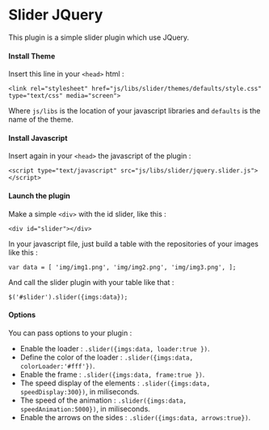 Slider JQuery
=============

This plugin is a simple slider plugin which use JQuery.

#### Install Theme

Insert this line in your `<head>` html :

`<link rel="stylesheet" href="js/libs/slider/themes/defaults/style.css" type="text/css" media="screen">` 

Where `js/libs` is the location of your javascript libraries and `defaults` is the name of the theme.

#### Install Javascript

Insert again in your `<head>` the javascript of the plugin :

`<script type="text/javascript" src="js/libs/slider/jquery.slider.js"></script>` 

#### Launch the plugin

Make a simple `<div>` with the id slider, like this :

`<div id="slider"></div>`

In your javascript file, just build a table with the repositories of your images like this :

`
var data = [
	'img/img1.png',
	'img/img2.png',
	'img/img3.png',
];
`

And call the slider plugin with your table like that :

`$('#slider').slider({imgs:data});`

#### Options

You can pass options to your plugin :

* Enable the loader : `.slider({imgs:data, loader:true })`.
* Define the color of the loader : `.slider({imgs:data, colorLoader:'#fff'})`.
* Enable the frame  : `.slider({imgs:data, frame:true })`.
* The speed display of the elements : `.slider({imgs:data, speedDisplay:300})`, in miliseconds.
* The speed of the animation : `.slider({imgs:data, speedAnimation:5000})`, in miliseconds.
* Enable the arrows on the sides : `.slider({imgs:data, arrows:true})`.







